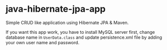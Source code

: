 # java-hibernate-jpa-app
Simple CRUD like application using Hibernate JPA &amp; Maven.

If you want this app work, you have to install MySQL server first, change database name in `UserData.class` and update persistence.xml file by adding your own user name and password.

